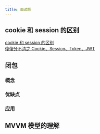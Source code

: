 ```yaml
---
title: 面试题
---
```

## cookie 和 session 的区别
[cookie 和 session 的区别](https://juejin.cn/post/6844903937523482631)\
[傻傻分不清之 Cookie、Session、Token、JWT](https://juejin.cn/post/6844904034181070861#heading-9)
## 闭包
### 概念

### 优缺点
### 应用
## MVVM 模型的理解
